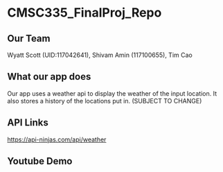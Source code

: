 # CMSC335_FinalProj_Repo

## Our Team
Wyatt Scott (UID:117042641), Shivam Amin (117100655), Tim Cao

## What our app does
Our app uses a weather api to display the weather of the input location. It also stores a history of the locations put in. (SUBJECT TO CHANGE)

## API Links
https://api-ninjas.com/api/weather

## Youtube Demo
